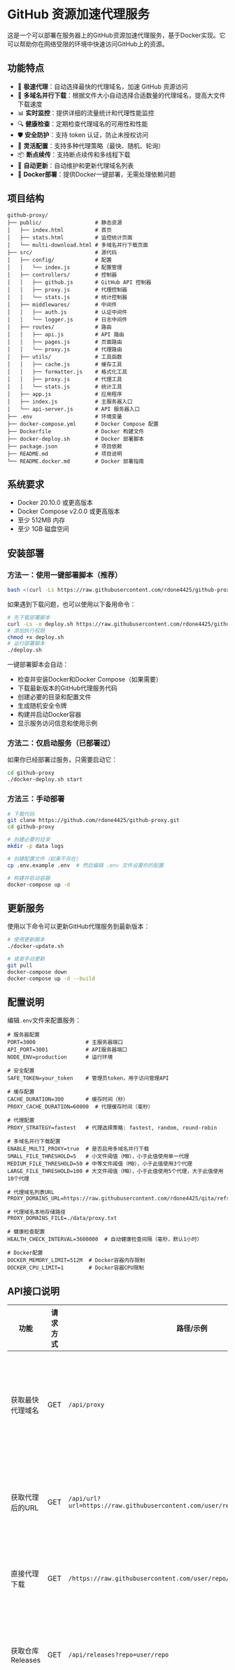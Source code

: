 # GitHub 资源加速代理服务

这是一个可以部署在服务器上的GitHub资源加速代理服务，基于Docker实现。它可以帮助你在网络受限的环境中快速访问GitHub上的资源。

## 功能特点

- 🚀 **极速代理**：自动选择最快的代理域名，加速 GitHub 资源访问
- 🔄 **多域名并行下载**：根据文件大小自动选择合适数量的代理域名，提高大文件下载速度
- 📊 **实时监控**：提供详细的流量统计和代理性能监控
- 🔍 **健康检查**：定期检查代理域名的可用性和性能
- 🛡️ **安全防护**：支持 token 认证，防止未授权访问
- 🔧 **灵活配置**：支持多种代理策略（最快、随机、轮询）
- 📦 **断点续传**：支持断点续传和多线程下载
- 🔄 **自动更新**：自动维护和更新代理域名列表
- 🐳 **Docker部署**：提供Docker一键部署，无需处理依赖问题

## 项目结构

```
github-proxy/
├── public/                 # 静态资源
│   ├── index.html          # 首页
│   ├── stats.html          # 监控统计页面
│   └── multi-download.html # 多域名并行下载页面
├── src/                    # 源代码
│   ├── config/             # 配置
│   │   └── index.js        # 配置管理
│   ├── controllers/        # 控制器
│   │   ├── github.js       # GitHub API 控制器
│   │   ├── proxy.js        # 代理控制器
│   │   └── stats.js        # 统计控制器
│   ├── middlewares/        # 中间件
│   │   ├── auth.js         # 认证中间件
│   │   └── logger.js       # 日志中间件
│   ├── routes/             # 路由
│   │   ├── api.js          # API 路由
│   │   ├── pages.js        # 页面路由
│   │   └── proxy.js        # 代理路由
│   ├── utils/              # 工具函数
│   │   ├── cache.js        # 缓存工具
│   │   ├── formatter.js    # 格式化工具
│   │   ├── proxy.js        # 代理工具
│   │   └── stats.js        # 统计工具
│   ├── app.js              # 应用程序
│   ├── index.js            # 主服务器入口
│   └── api-server.js       # API 服务器入口
├── .env                    # 环境变量
├── docker-compose.yml      # Docker Compose 配置
├── Dockerfile              # Docker 构建文件
├── docker-deploy.sh        # Docker 部署脚本
├── package.json            # 项目依赖
├── README.md               # 项目说明
└── README.docker.md        # Docker 部署指南
```

## 系统要求

- Docker 20.10.0 或更高版本
- Docker Compose v2.0.0 或更高版本
- 至少 512MB 内存
- 至少 1GB 磁盘空间

## 安装部署

### 方法一：使用一键部署脚本（推荐）

```bash
bash <(curl -Ls https://raw.githubusercontent.com/rdone4425/github-proxy/main/deploy.sh)
```

如果遇到下载问题，也可以使用以下备用命令：

```bash
# 先下载部署脚本
curl -Ls -o deploy.sh https://raw.githubusercontent.com/rdone4425/github-proxy/main/deploy.sh
# 添加执行权限
chmod +x deploy.sh
# 运行部署脚本
./deploy.sh
```

一键部署脚本会自动：
- 检查并安装Docker和Docker Compose（如果需要）
- 下载最新版本的GitHub代理服务代码
- 创建必要的目录和配置文件
- 生成随机安全令牌
- 构建并启动Docker容器
- 显示服务访问信息和使用示例

### 方法二：仅启动服务（已部署过）

如果你已经部署过服务，只需要启动它：

```bash
cd github-proxy
./docker-deploy.sh start
```

### 方法三：手动部署

```bash
# 下载代码
git clone https://github.com/rdone4425/github-proxy.git
cd github-proxy

# 创建必要的目录
mkdir -p data logs

# 创建配置文件（如果不存在）
cp .env.example .env  # 然后编辑 .env 文件设置你的配置

# 构建并启动容器
docker-compose up -d
```

## 更新服务

使用以下命令可以更新GitHub代理服务到最新版本：

```bash
# 使用更新脚本
./docker-update.sh

# 或者手动更新
git pull
docker-compose down
docker-compose up -d --build


```

## 配置说明

编辑`.env`文件来配置服务：

```
# 服务器配置
PORT=3000                # 主服务器端口
API_PORT=3001            # API服务器端口
NODE_ENV=production      # 运行环境

# 安全配置
SAFE_TOKEN=your_token    # 管理员token，用于访问管理API

# 缓存配置
CACHE_DURATION=300       # 缓存时间（秒）
PROXY_CACHE_DURATION=60000  # 代理缓存时间（毫秒）

# 代理配置
PROXY_STRATEGY=fastest   # 代理选择策略: fastest, random, round-robin

# 多域名并行下载配置
ENABLE_MULTI_PROXY=true  # 是否启用多域名并行下载
SMALL_FILE_THRESHOLD=5   # 小文件阈值（MB），小于此值使用单一代理
MEDIUM_FILE_THRESHOLD=50 # 中等文件阈值（MB），小于此值使用3个代理
LARGE_FILE_THRESHOLD=100 # 大文件阈值（MB），小于此值使用5个代理，大于此值使用10个代理

# 代理域名列表URL
PROXY_DOMAINS_URL=https://raw.githubusercontent.com/rdone4425/qita/refs/heads/main/proxy.txt

# 代理域名本地存储路径
PROXY_DOMAINS_FILE=./data/proxy.txt

# 健康检查配置
HEALTH_CHECK_INTERVAL=3600000  # 自动健康检查间隔（毫秒，默认1小时）

# Docker配置
DOCKER_MEMORY_LIMIT=512M  # Docker容器内存限制
DOCKER_CPU_LIMIT=1        # Docker容器CPU限制
```

## API接口说明

| 功能 | 请求方式 | 路径/示例 | 说明 |
|------|---------|-----------|------|
| 获取最快代理域名 | GET | `/api/proxy` | 返回最快可用代理域名 |
| 获取代理后的URL | GET | `/api/url?url=https://raw.githubusercontent.com/user/repo/main/file.txt` | 返回加速后的直链 |
| 直接代理下载 | GET | `/https://raw.githubusercontent.com/user/repo/main/file.txt` | 支持断点续传 |
| 获取仓库Releases | GET | `/api/releases?repo=user/repo` | 获取仓库发布列表 |
| 获取下载信息 | GET | `/api/download?url=https://raw.githubusercontent.com/user/repo/main/file.txt` | 返回加速直链及文件大小 |
| 多域名并行下载 | GET | `/api/multi-download?url=https://raw.githubusercontent.com/user/repo/main/file.txt&count=5` | 返回多个代理域名及分块信息 |
| 加速克隆仓库 | GET | `/api/clone?repo=https://github.com/user/repo.git` | 返回加速克隆命令 |
| 更新代理域名 | GET | `/api/update-domains?token=你的token` | 手动刷新代理域名列表 |
| 清除缓存 | GET | `/api/clear-cache?token=你的token` | 清除所有缓存 |
| 健康检查 | GET | `/api/health?token=你的token` | 检查所有代理域名的可用性 |
| 获取流量统计 | GET | `/api/stats?token=你的token` | 获取流量统计信息 |
| 重置流量统计 | GET | `/api/stats/reset?token=你的token` | 重置流量统计信息 |

## 管理Docker容器

```bash
# 查看容器状态
docker-compose ps

# 查看日志
docker-compose logs
docker-compose logs -f  # 实时日志

# 重启服务
docker-compose restart

# 停止服务
docker-compose down

# 更新服务
git pull
docker-compose up -d --build
```

详细的Docker管理指南请参考 [Docker 部署指南](README.docker.md)。

## 使用Nginx反向代理

如果你想通过域名访问服务，可以使用Nginx进行反向代理：

```nginx
server {
    listen 80;
    server_name your-domain.com;

    location / {
        proxy_pass http://localhost:3000;
        proxy_http_version 1.1;
        proxy_set_header Upgrade $http_upgrade;
        proxy_set_header Connection 'upgrade';
        proxy_set_header Host $host;
        proxy_cache_bypass $http_upgrade;
        proxy_set_header X-Real-IP $remote_addr;
        proxy_set_header X-Forwarded-For $proxy_add_x_forwarded_for;
    }
}
```

## 使用Docker部署

你也可以使用Docker来部署此服务，详细说明请参考 [Docker 部署指南](README.docker.md)：

```bash
# 使用一键部署脚本
chmod +x docker-deploy.sh
./docker-deploy.sh
```

## 许可证

MIT
